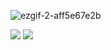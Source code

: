 ![ezgif-2-aff5e67e2b](https://user-images.githubusercontent.com/92919697/158049605-ecd82f89-25eb-4214-87ba-c69c3a576326.gif)

<img src="https://github-readme-stats.vercel.app/api?username=neyaznafiz&show_icons=true&theme=light&line_height=27"> 
<img src="https://github-readme-stats.vercel.app/api/top-langs/?username=neyaznafiz&theme=light&hide_langs_below=1">
